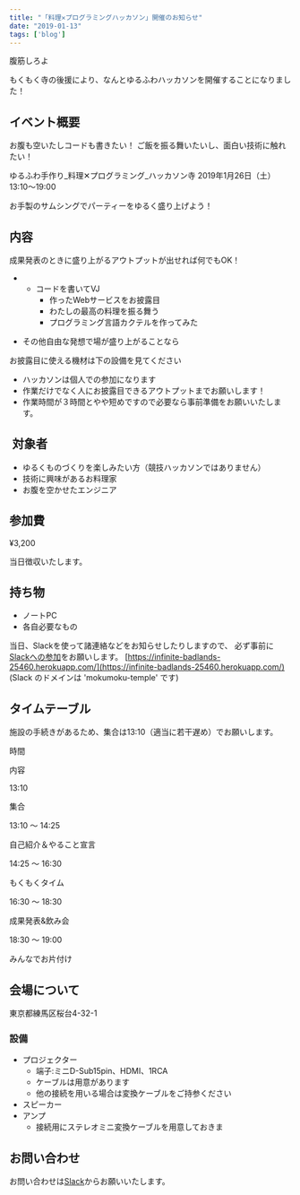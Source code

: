 ```yaml
---
title: "「料理✕プログラミングハッカソン」開催のお知らせ"
date: "2019-01-13"
tags: ['blog']
---
```


腹筋しろよ

もくもく寺の後援により、なんとゆるふわハッカソンを開催することになりました！

## イベント概要

お腹も空いたしコードも書きたい！ ご飯を振る舞いたいし、面白い技術に触れたい！

ゆるふわ手作り_料理✕プログラミング_ハッカソン寺 2019年1月26日（土）13:10〜19:00

お手製のサムシングでパーティーをゆるく盛り上げよう！

## 内容

成果発表のときに盛り上がるアウトプットが出せれば何でもOK！

- - コードを書いてVJ
    - 作ったWebサービスをお披露目
    - わたしの最高の料理を振る舞う
    - プログラミング言語カクテルを作ってみた

- その他自由な発想で場が盛り上がることなら

お披露目に使える機材は下の設備を見てください

- ハッカソンは個人での参加になります
- 作業だけでなく人にお披露目できるアウトプットまでお願いします！
- 作業時間が３時間とやや短めですので必要なら事前準備をお願いいたします。

##  対象者

- ゆるくものづくりを楽しみたい方（競技ハッカソンではありません）
- 技術に興味があるお料理家
- お腹を空かせたエンジニア

## 参加費

¥3,200

当日徴収いたします。

## 持ち物

- ノートPC
- 各自必要なもの

当日、Slackを使って諸連絡などをお知らせしたりしますので、 必ず事前に[Slackへの参加](https://infinite-badlands-25460.herokuapp.com/)をお願いします。 [https://infinite-badlands-25460.herokuapp.com/](https://infinite-badlands-25460.herokuapp.com/) (Slack のドメインは 'mokumoku-temple' です)

## タイムテーブル

施設の手続きがあるため、集合は13:10（適当に若干遅め）でお願いします。

時間

内容

13:10

集合

13:10 〜 14:25

自己紹介＆やること宣言

14:25 〜 16:30

もくもくタイム

16:30 〜 18:30

成果発表&飲み会

18:30 〜 19:00

みんなでお片付け

## 会場について

東京都練馬区桜台4-32-1

### 設備

- プロジェクター
    - 端子:ミニD-Sub15pin、HDMI、1RCA
    - ケーブルは用意があります
    - 他の接続を用いる場合は変換ケーブルをご持参ください
- スピーカー
- アンプ
    - 接続用にステレオミニ変換ケーブルを用意しておきま

## お問い合わせ

お問い合わせは[Slack](https://infinite-badlands-25460.herokuapp.com/)からお願いいたします。
